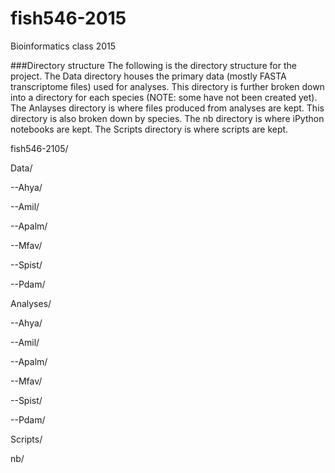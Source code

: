 fish546-2015
============

Bioinformatics class 2015

###Directory structure
The following is the directory structure for the project. The Data directory houses the primary data (mostly FASTA transcriptome files) used for analyses. This directory is further broken down into a directory for each species (NOTE: some have not been created yet). The Anlayses directory is where files produced from analyses are kept. This directory is also broken down by species. The nb directory is where iPython notebooks are kept. The Scripts directory is where scripts are kept.

fish546-2105/

Data/

--Ahya/

--Amil/

--Apalm/

--Mfav/

--Spist/

--Pdam/

Analyses/

--Ahya/

--Amil/

--Apalm/

--Mfav/

--Spist/

--Pdam/

Scripts/

nb/
